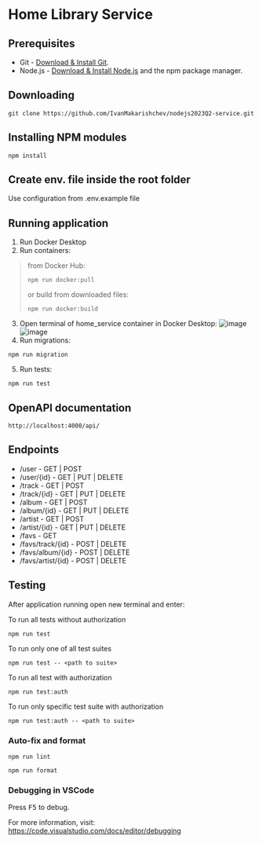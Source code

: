 # Home Library Service

## Prerequisites

- Git - [Download & Install Git](https://git-scm.com/downloads).
- Node.js - [Download & Install Node.js](https://nodejs.org/en/download/) and the npm package manager.

## Downloading

```
git clone https://github.com/IvanMakarishchev/nodejs2023Q2-service.git
```

## Installing NPM modules

```
npm install
```

## Create env. file inside the root folder

Use configuration from .env.example file

## Running application

1. Run Docker Desktop
2. Run containers:
>  from Docker Hub:
> ```
> npm run docker:pull
> ```
> or build from downloaded files:
> ```
> npm run docker:build
> ```
3. Open terminal of home_service container in Docker Desktop:
![image](https://github.com/IvanMakarishchev/nodejs2023Q2-service/assets/95377483/44738731-94a3-4393-9e0d-fdeb75c631a2)
![image](https://github.com/IvanMakarishchev/nodejs2023Q2-service/assets/95377483/1be11c03-0258-47a8-8399-801c87dec674)
4. Run migrations:
```
npm run migration
```
5. Run tests:
```
npm run test
``` 

## OpenAPI documentation

```
http://localhost:4000/api/
```
## Endpoints

* /user - GET | POST
* /user/{id} - GET | PUT | DELETE
* /track - GET | POST
* /track/{id} - GET | PUT | DELETE
* /album - GET | POST
* /album/{id} - GET | PUT | DELETE
* /artist - GET | POST
* /artist/{id} - GET | PUT | DELETE
* /favs - GET
* /favs/track/{id} - POST | DELETE
* /favs/album/{id} - POST | DELETE
* /favs/artist/{id} - POST | DELETE

## Testing

After application running open new terminal and enter:

To run all tests without authorization

```
npm run test
```

To run only one of all test suites

```
npm run test -- <path to suite>
```

To run all test with authorization

```
npm run test:auth
```

To run only specific test suite with authorization

```
npm run test:auth -- <path to suite>
```

### Auto-fix and format

```
npm run lint
```

```
npm run format
```

### Debugging in VSCode

Press <kbd>F5</kbd> to debug.

For more information, visit: https://code.visualstudio.com/docs/editor/debugging
